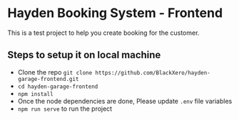 # Hayden Booking System - Frontend

This is a test project to help you create booking for the customer.

## Steps to setup it on local machine
- Clone the repo `git clone https://github.com/BlackXero/hayden-garage-frontend.git`
- `cd hayden-garage-frontend`
- `npm install`
- Once the node dependencies are done, Please update `.env` file variables
- `npm run serve` to run the project
